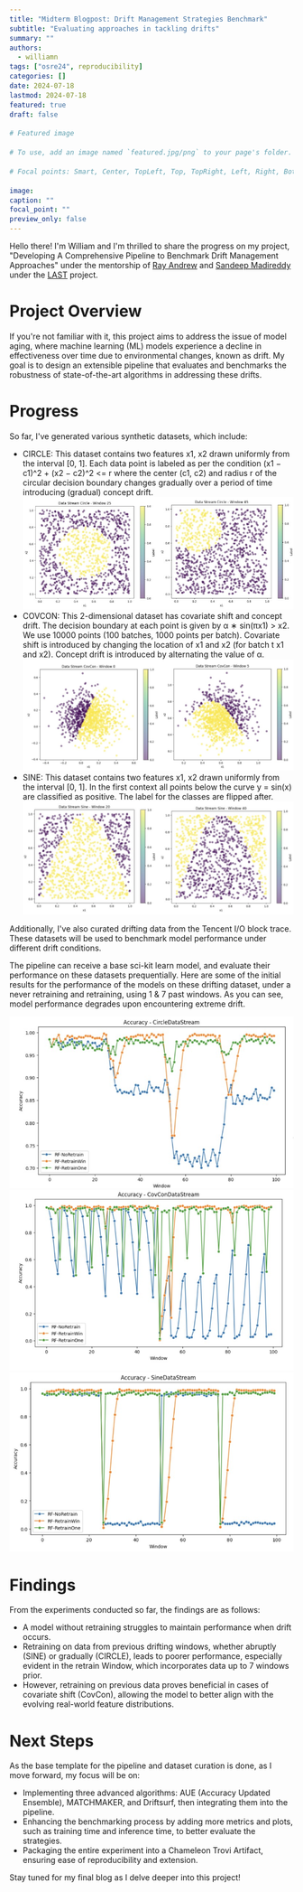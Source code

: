 ```yaml
---
title: "Midterm Blogpost: Drift Management Strategies Benchmark"
subtitle: "Evaluating approaches in tackling drifts"
summary: ""
authors: 
  - williamn
tags: ["osre24", reproducibility]
categories: []
date: 2024-07-18
lastmod: 2024-07-18
featured: true
draft: false

# Featured image

# To use, add an image named `featured.jpg/png` to your page's folder.

# Focal points: Smart, Center, TopLeft, Top, TopRight, Left, Right, BottomLeft, Bottom, BottomRight.

image:
caption: ""
focal_point: ""
preview_only: false
---
```


Hello there! I'm William and I'm thrilled to share the progress on my project, "Developing A Comprehensive Pipeline to Benchmark Drift Management Approaches" under the mentorship of [Ray Andrew](https://ucsc-ospo.github.io/author/ray-andrew-sinurat/) and [Sandeep Madireddy](https://ucsc-ospo.github.io/author/sandeep-madireddy/) under the [LAST](/project/osre24/anl/last) project.


# Project Overview
If you're not familiar with it, this project aims to address the issue of model aging, where machine learning (ML) models experience a decline in effectiveness over time due to environmental changes, known as drift. My goal is to design an extensible pipeline that evaluates and benchmarks the robustness of state-of-the-art algorithms in addressing these drifts. 

# Progress
So far, I've generated various synthetic datasets, which include:
- CIRCLE: This dataset contains two features x1, x2 drawn uniformly from the interval [0, 1]. Each data point is labeled as per the condition (x1 − c1)^2 + (x2 − c2)^2 <= r where the center (c1, c2) and radius r of the circular decision boundary changes gradually over a period of time introducing (gradual) concept drift.
![Circle](circlestream.jpg)
- COVCON: This 2-dimensional dataset has covariate shift and concept drift. The decision boundary at each point is given by α ∗ sin(πx1) > x2. We use 10000 points (100 batches, 1000 points per batch). Covariate shift is introduced by changing the location of x1 and x2 (for batch t x1 and x2). Concept drift is introduced by alternating the value of α.
![CovCon](covcon.jpg)
- SINE: This dataset contains two features x1, x2 drawn uniformly from the interval [0, 1]. In the first context all points below the curve y = sin(x) are classified as positive. The label for the classes are flipped after.
![Sine](sinestream.jpg)

Additionally, I've also curated drifting data from the Tencent I/O block trace. These datasets will be used to benchmark model performance under different drift conditions. 

The pipeline can receive a base sci-kit learn model, and evaluate their performance on these datasets prequentially. Here are some of the initial results for the performance of the models on these drifting dataset, under a never retraining and retraining, using 1 & 7 past windows. As you can see, model performance degrades upon encountering extreme drift.

![Circle](featured.jpg)
![CovCon](covconmodel.jpg)
![Sine](sinemodel.jpg)


# Findings
From the experiments conducted so far, the findings are as follows:
- A model without retraining struggles to maintain performance when drift occurs.
- Retraining on data from previous drifting windows, whether abruptly (SINE) or gradually (CIRCLE), leads to poorer performance, especially evident in the retrain Window, which incorporates data up to 7 windows prior.
- However, retraining on previous data proves beneficial in cases of covariate shift (CovCon), allowing the model to better align with the evolving real-world feature distributions.


# Next Steps
As the base template for the pipeline and dataset curation is done, as I move forward, my focus will be on:
- Implementing three advanced algorithms: AUE (Accuracy Updated Ensemble), MATCHMAKER, and Driftsurf, then integrating them into the pipeline.
- Enhancing the benchmarking process by adding more metrics and plots, such as training time and inference time, to better evaluate the strategies.
- Packaging the entire experiment into a Chameleon Trovi Artifact, ensuring ease of reproducibility and extension.

Stay tuned for my final blog as I delve deeper into this project!